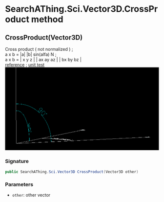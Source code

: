 # SearchAThing.Sci.Vector3D.CrossProduct method
## CrossProduct(Vector3D)
Cross product ( not normalized ) ;            
            a x b = |a| |b| sin(alfa) N ;        
            a x b = |  x  y  z |
                    | ax ay az |
                    | bx by bz |            
            [reference](https://en.wikipedia.org/wiki/Cross_product) ;
            [unit test](/test/Vector3D/Vector3DTest_0019.cs)
            ![](/test/Vector3D/Vector3DTest_0019.png)

### Signature
```csharp
public SearchAThing.Sci.Vector3D CrossProduct(Vector3D other)
```
### Parameters
- `other`: other vector

